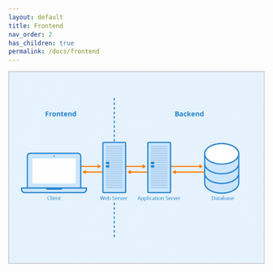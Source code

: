 ```yaml
---
layout: default
title: Frontend
nav_order: 2
has_children: true
permalink: /docs/frontend
---
```


![title_react](../../assets/images/frontend_1.jpg)